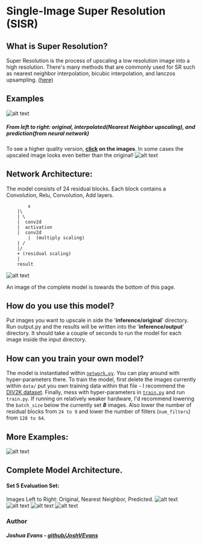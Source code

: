 # Single-Image Super Resolution (SISR)
## What is Super Resolution?
Super Resolution is the process of upscaling a low resolution image into a high resolution. There's many methods that are commonly used for SR such as nearest neighbor interpolation, bicubic interpolation, and lanczos upsampling. [(here)](https://en.wikipedia.org/wiki/Comparison_gallery_of_image_scaling_algorithms)

## Examples
![alt text](evaluation/Combined/000000000029.jpg)
##### *From left to right: original, interpolated(Nearest Neighbor upscaling), and prediction(from neural network)*<br />
To see a higher quality version, **[click](https://github.com/JoshVEvans/Super-Resolution/tree/master/evaluation/Combined) on the images**. In some cases the upscaled image looks even better than the original!
![alt text](evaluation/Combined/000000001300.jpg)

## Network Architecture:
The model consists of 24 residual blocks. Each block contains a Convolution, Relu, Convolution, Add layers.

            x
		|\
		| \
		|  conv2d
		|  activation
		|  conv2d
            |  (multiply scaling)
		| /
		|/
		+ (residual scaling)
		|
		result
![alt text](data/model_small.png)

An image of the complete model is towards the bottom of this page.

## How do you use this model?
Put images you want to upscale in side the '**inference/original**' directory. Run output.py and the results will be written into the '**inference/output**' directory. It should take a couple of seconds to run the model for each image inside the input directory.

## How can you train your own model?
The model is instantiated within [`network.py`](https://github.com/JoshVEvans/Super-Resolution/blob/master/network.py). You can play around with hyper-parameters there. To train the model, first delete the images currently within `data/` put you own training data within that file - I recommend the [DIV2K dataset](https://data.vision.ee.ethz.ch/cvl/DIV2K/). Finally, mess with hyper-parameters in [`train.py`](https://github.com/JoshVEvans/Super-Resolution/blob/master/train.py) and run `train.py`. If running on relatively weaker hardware, I'd recommend lowering the `batch_size` below the currently set ***8*** images. Also lower the number of residual blocks from `24 to 9` and lower the number of filters (`num_filters`) from `128 to 64`.

## More Examples:
![alt text](data/model_small.png)

## Complete Model Architecture.
#### Set 5 Evaluation Set:
Images Left to Right: Original, Nearest Neighbor, Predicted.
![alt text](evaluation/Combined/baboon.png)
![alt text](evaluation/Combined/baby.png)
![alt text](evaluation/Combined/butterfly.png)
![alt text](evaluation/Combined/comic.png)


### Author
##### Joshua Evans - [github/JoshVEvans](https://github.com/JoshVEvans)
